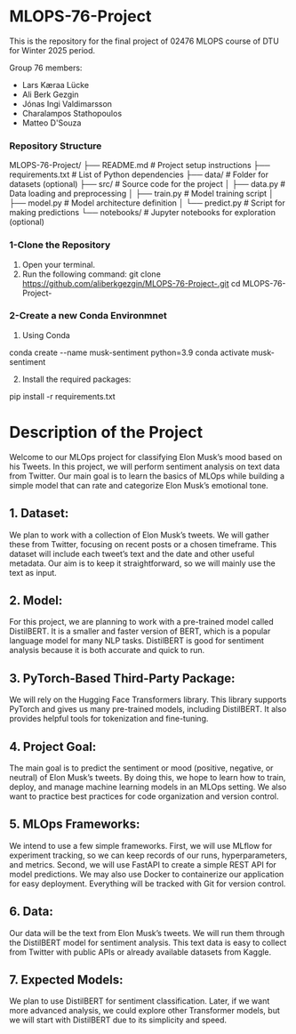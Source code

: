 # MLOPS-76-Project
This is the repository for the final project of 02476 MLOPS course of DTU for Winter 2025 period.

Group 76 members:
- Lars Kæraa Lücke
- Ali Berk Gezgin
- Jónas Ingi Valdimarsson
- Charalampos Stathopoulos
- Matteo D'Souza

### **Repository Structure**
MLOPS-76-Project/ ├── README.md # Project setup instructions ├── requirements.txt # List of Python dependencies ├── data/ # Folder for datasets (optional) ├── src/ # Source code for the project │ ├── data.py # Data loading and preprocessing │ ├── train.py # Model training script │ ├── model.py # Model architecture definition │ └── predict.py # Script for making predictions └── notebooks/ # Jupyter notebooks for exploration (optional)
### **1-Clone the Repository**
1. Open your terminal.
2. Run the following command:
   git clone https://github.com/aliberkgezgin/MLOPS-76-Project-.git
   cd MLOPS-76-Project-
### **2-Create a new Conda Environmnet**
1. Using Conda

conda create --name musk-sentiment python=3.9
conda activate musk-sentiment

2. Install the required packages:

pip install -r requirements.txt

# **Description of the Project**

Welcome to our MLOps project for classifying Elon Musk’s mood based on his Tweets. In this project, we will perform sentiment analysis on text data from Twitter. Our main goal is to learn the basics of MLOps while building a simple model that can rate and categorize Elon Musk’s emotional tone.

## **1. Dataset:**

We plan to work with a collection of Elon Musk’s tweets. We will gather these from Twitter, focusing on recent posts or a chosen timeframe. This dataset will include each tweet’s text and the date and other useful metadata. Our aim is to keep it straightforward, so we will mainly use the text as input.

## **2. Model:**

For this project, we are planning to work with a pre-trained model called DistilBERT. It is a smaller and faster version of BERT, which is a popular language model for many NLP tasks. DistilBERT is good for sentiment analysis because it is both accurate and quick to run.

## **3. PyTorch-Based Third-Party Package:**

We will rely on the Hugging Face Transformers library. This library supports PyTorch and gives us many pre-trained models, including DistilBERT. It also provides helpful tools for tokenization and fine-tuning.

## **4. Project Goal:**

The main goal is to predict the sentiment or mood (positive, negative, or neutral) of Elon Musk’s tweets. By doing this, we hope to learn how to train, deploy, and manage machine learning models in an MLOps setting. We also want to practice best practices for code organization and version control.

## **5. MLOps Frameworks:**

We intend to use a few simple frameworks. First, we will use MLflow for experiment tracking, so we can keep records of our runs, hyperparameters, and metrics. Second, we will use FastAPI to create a simple REST API for model predictions. We may also use Docker to containerize our application for easy deployment. Everything will be tracked with Git for version control.

## **6. Data:**

Our data will be the text from Elon Musk’s tweets. We will run them through the DistilBERT model for sentiment analysis. This text data is easy to collect from Twitter with public APIs or already available datasets from Kaggle.

## **7. Expected Models:**

We plan to use DistilBERT for sentiment classification. Later, if we want more advanced analysis, we could explore other Transformer models, but we will start with DistilBERT due to its simplicity and speed.
